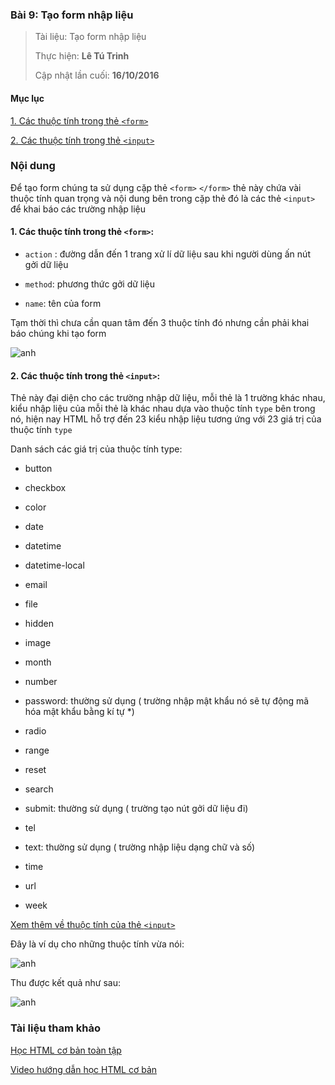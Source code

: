 ### Bài 9: Tạo form nhập liệu

> Tài liệu: Tạo form nhập liệu
> 
> Thực hiện: **Lê Tú Trinh**
> 
> Cập nhật lần cuối: **16/10/2016**

#### Mục lục

[1. Các thuộc tính trong thẻ `<form>`](#01)

[2. Các thuộc tính trong thẻ `<input>`](#02)

### Nội dung

Để tạo form chúng ta sử dụng cặp thẻ `<form>` `</form>` thẻ này chứa vài thuộc tính quan trọng và nội dung bên trong cặp thẻ đó là các thẻ `<input>` để khai báo các trường nhập liệu

<a name="01"></a>
#### 1. Các thuộc tính trong thẻ `<form>`:

- `action` : đường  dẫn đến 1 trang xử lí dữ liệu sau khi người dùng ấn nút gởi dữ liệu

- `method`: phương thức gởi dữ liệu

- `name`: tên của form

Tạm thời thì chưa cần quan tâm đến 3 thuộc tính đó nhưng cần phải khai báo chúng khi tạo form

![anh](http://i.imgur.com/s8sXGsV.png)

<a name="02"></a>
#### 2. Các thuộc tính trong thẻ `<input>`:

Thẻ này đại diện cho các trường nhập dữ liệu, mỗi thẻ là 1 trường khác nhau, kiểu nhập liệu của mỗi thẻ là khác nhau dựa vào thuộc tính `type` bên trong nó, hiện nay HTML hỗ trợ đến 23 kiểu nhập liệu tương ứng với 23 giá trị của thuộc tính `type`

Danh sách các giá trị của thuộc tính type:

- button

- checkbox

- color

- date

- datetime

- datetime-local

- email

- file

- hidden

- image

- month

- number

- password: thường sử dụng ( trường nhập mật khẩu nó sẽ tự động mã hóa mật khẩu bằng kí tự *)

- radio

- range

- reset

- search

- submit: thường sử dụng ( trường tạo nút gởi dữ liệu đi)

- tel

- text: thường sử dụng ( trường nhập liệu dạng chữ và số)

- time

- url

- week

[Xem thêm về thuộc tính của thẻ `<input>`](http://www.w3schools.com/tags/tag_input.asp)

Đây là ví dụ cho những thuộc tính vừa nói:

![anh](http://i.imgur.com/xMACVRR.png)

Thu được kết quả như sau:

![anh](http://i.imgur.com/IQBvAjy.png)

### Tài liệu tham khảo

[Học HTML cơ bản toàn tập](http://thachpham.com/web-development/html-css/gioi-thieu-serie-hoc-html-co-ban.html)

[Video hướng dẫn học HTML cơ bản](https://www.youtube.com/playlist?list=PLl4nkmb3a8w135_M4YRPzYD9_6tERz3ce)






